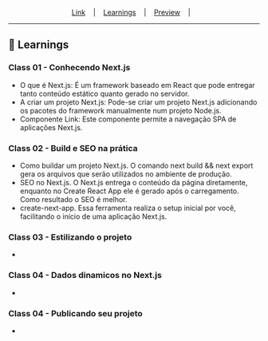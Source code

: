 
<p align="center">
  <a href="https://">Link</a> &nbsp;&nbsp;&nbsp;|&nbsp;&nbsp;&nbsp;
  <a href="#-Learnings">Learnings</a> &nbsp;&nbsp;&nbsp;|&nbsp;&nbsp;&nbsp;
  <a href="#-Preview">Preview</a> &nbsp;&nbsp;&nbsp;|&nbsp;&nbsp;&nbsp;
</p>

---

## 🚀 Learnings
### Class 01 - Conhecendo Next.js
<ul>
  <li>O que é Next.js: É um framework baseado em React que pode entregar tanto conteúdo estático quanto gerado no servidor.</li>
  <li>A criar um projeto Next.js: Pode-se criar um projeto Next.js adicionando os pacotes do framework manualmente num projeto Node.js.</li>
  <li>Componente Link: Este componente permite a navegação SPA de aplicações Next.js.</li>
</ul>

### Class 02 - Build e SEO na prática
<ul>
  <li>Como buildar um projeto Next.js. O comando next build && next export gera os arquivos que serão utilizados no ambiente de produção.</li>
  <li>SEO no Next.js. O Next.js entrega o conteúdo da página diretamente, enquanto no Create React App ele é gerado após o carregamento. Como resultado o SEO é melhor.</li>
  <li>create-next-app. Essa ferramenta realiza o setup inicial por você, facilitando o início de uma aplicação Next.js.</li>
</ul>

### Class 03 - Estilizando o projeto
<ul>
  <li></li>
</ul>

### Class 04 - Dados dinamicos no Next.js
<ul>
  <li></li>
</ul>

### Class 04 - Publicando seu projeto
<ul>
  <li></li>
</ul>